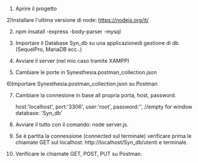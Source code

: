 1) Aprire il progetto

2)Installare l'ultima versione di node: https://nodejs.org/it/

2) npm insatall
   -express
   -body-parser
   -mysql

3) Importare il Database Syn_db su una applicazionedi gestione di db (SequelPro,     MariaDB ecc..)

4) Avviare il server (nel mio caso tramite XAMPP)

5) Cambiare le porte in Synesthesia.postman_collection.json

6)Importare Synesthesia.postman_collection.json su Postman

7) Cambiare la connesione in base all propria porta, host, password.


    host:'localhost',
    port:'3306',
    user:'root',
    password:'', //empty for window
    database: 'Syn_db'


8) Avviare il tutto con il comando: node server.js.

9) Se è partita la connessione (connected sul terminale) verificare prima le chiamate GET sul localhost: http://localhost/Syn_db/utenti e terminale.

10) Verificare le chiamate GET, POST, PUT su Postman.


